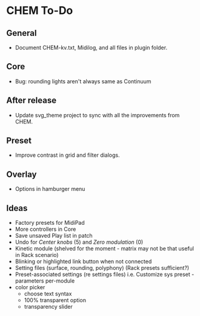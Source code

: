 # CHEM To-Do

## General

- Document CHEM-kv.txt, Midilog, and all files in plugin folder.

## Core

- Bug: rounding lights aren't always same as Continuum

## After release

- Update svg_theme project to sync with all the improvements from CHEM.

## Preset

- Improve contrast in grid and filter dialogs.

## Overlay

- Options in hamburger menu

## Ideas

- Factory presets for MidiPad
- More controllers in Core
- Save unsaved Play list in patch
- Undo for _Center knobs_ (5) and _Zero modulation_ (0)
- Kinetic module (shelved for the moment - matrix may not be that useful in Rack scenario)
- Blinking or highlighted link button when not connected
- Setting files (surface, rounding, polyphony) (Rack presets sufficient?)
- Preset-associated settings (re settings files) i.e. Customize sys preset - parameters per-module
- color picker
  - choose text syntax
  - 100% transparent option
  - transparency slider

